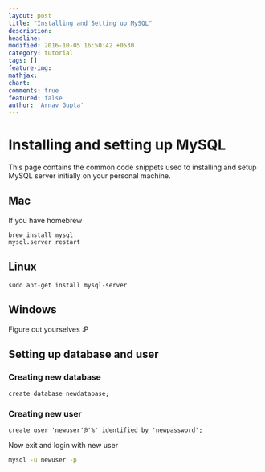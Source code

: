 ```yaml
---
layout: post
title: "Installing and Setting up MySQL"
description:
headline:
modified: 2016-10-05 16:50:42 +0530
category: tutorial
tags: []
feature-img:
mathjax:
chart:
comments: true
featured: false
author: 'Arnav Gupta'
---
```


# Installing and setting up MySQL

This page contains the common code snippets used to installing and setup MySQL server initially on your personal machine.

## Mac
If you have homebrew
```
brew install mysql
mysql.server restart
```

## Linux

```
sudo apt-get install mysql-server
```

## Windows

Figure out yourselves :P


## Setting up database and user

### Creating new database

```mysql
create database newdatabase;
```

### Creating new user

```mysql
create user 'newuser'@'%' identified by 'newpassword';
```


Now exit and login with new user

```bash
mysql -u newuser -p
```
